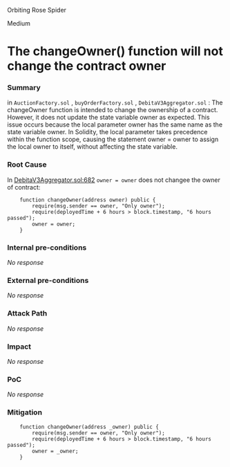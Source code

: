 Orbiting Rose Spider

Medium

# The changeOwner() function will not change the contract owner

### Summary

in `AuctionFactory.sol` , `buyOrderFactory.sol` , `DebitaV3Aggregator.sol` :
The changeOwner function is intended to change the ownership of a contract. However, it does not update the state variable owner as expected. This issue occurs because the local parameter owner has the same name as the state variable owner. In Solidity, the local parameter takes precedence within the function scope, causing the statement owner = owner to assign the local owner to itself, without affecting the state variable.

### Root Cause

In [DebitaV3Aggregator.sol:682](https://github.com/sherlock-audit/2024-11-debita-finance-v3/blob/main/Debita-V3-Contracts/contracts/DebitaV3Aggregator.sol#L682-L686) `owner = owner` does not changee the owner of contract: 
```solidity
    function changeOwner(address owner) public {
        require(msg.sender == owner, "Only owner");
        require(deployedTime + 6 hours > block.timestamp, "6 hours passed");
        owner = owner;
    }
```


### Internal pre-conditions

_No response_

### External pre-conditions

_No response_

### Attack Path

_No response_

### Impact

_No response_

### PoC

_No response_

### Mitigation

```solidity
    function changeOwner(address _owner) public {
        require(msg.sender == owner, "Only owner");
        require(deployedTime + 6 hours > block.timestamp, "6 hours passed");
        owner = _owner;
    }
```